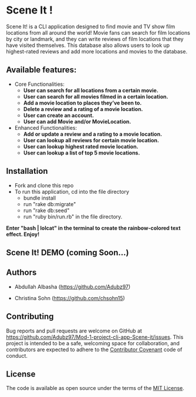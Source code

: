 
# Scene It !


Scene It! is a CLI application designed to find movie and TV show film locations from all around the world! Movie fans can search for film locations by city or landmark, and they can write reviews of film locations that they have visited themselves. This database also allows users to look up highest-rated reviews and add more locations and movies to the database. 

 ## Available features:
 
  - Core Functionalities:
    - **User can search for all locations from a certain movie.**
    - **User can search for all movies filmed in a certain location.**
    - **Add a movie location to places they’ve been to.**
    - **Delete a review and a rating of a movie location.**
    - **User can create an account.**
    - **User can add Movie and/or MovieLocation.**
  - Enhanced Functionalities:
    - **Add or update a review and a rating to a movie location.**
    - **User can lookup all reviews for certain movie location.**
    - **User can lookup highest rated movie location.**
    - **User can lookup a list of top 5 movie locations.**


## Installation

- Fork and clone this repo
- To run this application, cd into the file directory
  - bundle install
  - run "rake db:migrate"
  - run "rake db:seed" 
  - run "ruby bin/run.rb" in the file directory.
  
**Enter "bash | lolcat" in the terminal to create the rainbow-colored text effect. Enjoy!**

## Scene It! DEMO (coming Soon...)


## Authors
- Abdullah Albasha (https://github.com/Adubz97)

- Christina Sohn (https://github.com/chsohn15)

## Contributing
Bug reports and pull requests are welcome on GitHub at https://github.com/Adubz97/Mod-1-project-cli-app-Scene-it/issues. This project is intended to be a safe, welcoming space for collaboration, and contributors are expected to adhere to the [Contributor Covenant](http://contributor-covenant.org) code of conduct.

## License 
The code is available as open source under the terms of the [MIT License](https://opensource.org/licenses/MIT).

